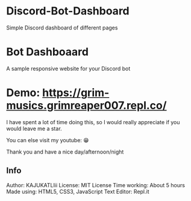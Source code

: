 # Discord-Bot-Dashboard
Simple Discord dashboard of different pages
# Bot Dashboaard
A sample responsive website for your Discord bot

# Demo: https://grim-musics.grimreaper007.repl.co/

I have spent a lot of time doing this, so I would really appreciate if you would leave me a star.

You can else visit my youtube: 😁

Thank you and have a nice day/afternoon/night

## Info

Author: KAJUKATLIii
License: MIT License
Time working: About 5 hours
Made using: HTML5, CSS3, JavaScript
Text Editor: Repl.it
